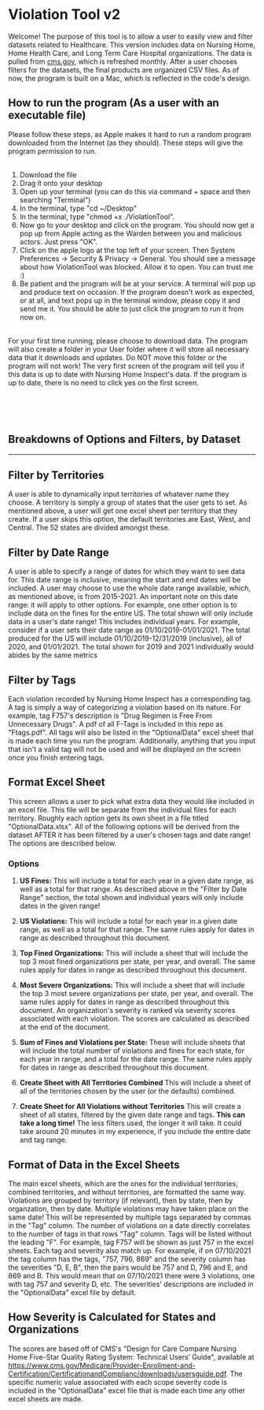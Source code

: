 # **Violation Tool v2**
Welcome! The purpose of this tool is to allow a user to easily view and filter datasets related to Healthcare. This version includes data on Nursing Home, Home Health Care, and Long Term Care Hospital organizations. The data is pulled from [cms.gov](https://data.cms.gov/provider-data/?redirect=true), which is refreshed monthly. After a  user chooses filters for the datasets, the final products are organized CSV files. As of now, the program is built on a Mac, which is reflected in the code's design.

## How to run the program (As a user with an executable file)
Please follow these steps, as Apple makes it hard to run a random program downloaded from the Internet (as they should). These steps will give the program permission to run.
&nbsp;  
&nbsp;  

1. Download the file
2. Drag it onto your desktop
3. Open up your terminal (you can do this via command + space and then searching "Terminal")
4. In the terminal, type "cd ~/Desktop"
5. In the terminal, type "chmod +x ./ViolationTool". 
6. Now go to your desktop and click on the program. You should now get a pop up from Apple acting as the Warden between you and malicious actors. Just press "OK".
7. Click on the apple logo at the top left of your screen. Then System Preferences -> Security & Privacy -> General. You should see a message about how ViolationTool was blocked. Allow it to open. You can trust me :)
8. Be patient and the program will be at your service. A terminal will pop up and produce text on occasion. If the program doesn't work as expected, or at all, and text pops up in the terminal window, please copy it and send me it. You should be able to just click the program to run it from now on.
&nbsp;  
&nbsp;

For your first time running, please choose to download data. The program will also create a folder in your User folder where it will store all necessary data that it downloads and updates. Do NOT move this folder or the program will not work! The very first screen of the program will tell you if this data is up to date with Nursing Home Inspect's data. If the program is up to date, there is no need to click yes on the first screen.

&nbsp;  
&nbsp;  
&nbsp;  

## **Breakdowns of Options and Filters, by Dataset** 
---

## Filter by Territories
A user is able to dynamically input territories of whatever name they choose. A territory is simply a group of states that the user gets to set. As mentioned above, a user will get one excel sheet per territory that they create. If a user skips this option, the default territories are East, West, and Central. The 52 states are divided amongst these.

## Filter by Date Range
A user is able to specify a range of dates for which they want to see data for. This date range is inclusive, meaning the start and end dates will be included. A user may choose to use the whole date range available, which, as mentioned above, is from 2015-2021. An important note on this date range: it will apply to other options. For example, one other option is to include data on the fines for the entire US. The total shown will only include data in a user's date range! This includes individual years. For example, consider if a user sets their date range as 01/10/2019-01/01/2021. The total produced for the US will include 01/10/2019-12/31/2019 (inclusive), all of 2020, and 01/01/2021. The total shown for 2019 and 2021 individually would abides by the same metrics

## Filter by Tags
Each violation recorded by Nursing Home Inspect has a corresponding tag. A tag is simply a way of categorizing a violation based on its nature. For example, tag F757's description is "Drug Regimen is Free From Unnecessary Drugs". A pdf of all F-Tags is included in this repo as "Ftags.pdf". All tags will also be listed in the "OptionalData" excel sheet that is made each time you run the program. Additionally, anything that you input that isn't a valid tag will not be used and will be displayed on the screen once you finish entering tags.

## Format Excel Sheet
This screen allows a user to pick what extra data they would like included in an excel file. This file will be separate from the individual files for each territory. Roughly each option gets its own sheet in a file titled "OptionalData.xlsx". All of the following options will be derived from the dataset AFTER it has been filtered by a user's chosen tags and date range! The options are described below.   


### Options
1. **US Fines:**
    This will include a total for each year in a given date range, as well as a total for that range. As described above in the "Filter by Date Range" section, the total shown and individual years will only include dates in the given range!

2. **US Violations:**
    This will include a total for each year in a given date range, as well as a total for that range. The same rules apply for dates in range as described throughout this document.

3. **Top Fined Organizations:**
    This will include a sheet that will include the top 3 most fined organizations per state, per year, and overall. The same rules apply for dates in range as described throughout this document.

4. **Most Severe Organizations:**
    This will include a sheet that will include the top 3 most severe organizations per state, per year, and overall. The same rules apply for dates in range as described throughout this document. An organization's severity is ranked via severity scores associated with each violation. The scores are calculated as described at the end of the document.

5. **Sum of Fines and Violations per State:**
    These will include sheets that will include the total number of violations and fines for each state, for each year in range, and a total for the date range. The same rules apply for dates in range as described throughout this document.

6. **Create Sheet with All Territories Combined**
    This will include a sheet of all of the territories chosen by the user (or the defaults) combined. 

7. **Create Sheet for All Violations without Territories**
    This will create a sheet of all states, filtered by the given date range and tags. **This can take a long time!** The less filters used, the longer it will take. It could take around 20 minutes in my experience, if you include the entire date and tag range.  

## Format of Data in the Excel Sheets
The main excel sheets, which are the ones for the individual territories, combined territories, and without territories, are formatted the same way. Violations are grouped by territory (if relevant), then by state, then by organzation, then by date. Multiple violations may have taken place on the same date! This will be represented by multiple tags separated by commas in the "Tag" column. The number of violations on a date directly correlates to the number of tags in that rows "Tag" column. Tags will be listed without the leading "F". For example, tag F757 will be shown as just 757 in the excel sheets. Each tag and severity also match up. For example, if on 07/10/2021 the tag column has the tags, "757, 796, 869" and the severity column has the severities "D, E, B", then the pairs would be 757 and D, 796 and E, and 869 and B. This would mean that on 07/10/2021 there were 3 violations, one with tag 757 and severity D, etc. The severities' descriptions are included in the "OptionalData" excel file by default. 

## How Severity is Calculated for States and Organizations
The scores are based off of CMS's "Design for Care Compare Nursing Home Five-Star Quality Rating System:
Technical Users’ Guide", available at https://www.cms.gov/Medicare/Provider-Enrollment-and-Certification/CertificationandComplianc/downloads/usersguide.pdf. The specific numeric value associated with each scope severity code
is included in the "OptionalData" excel file that is made each time any other excel sheets are made.


